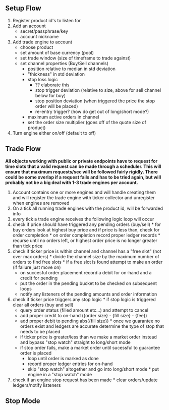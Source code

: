 Setup Flow
--

1. Register product id's to listen for 
1. Add an account 
    * secret/passphrase/key
    * account nickname
1. Add trade engine to account
    * choose product
    * set amount of base currency (pool)
    * set trade window (size of timeframe to trade against)
    * set channel properties (Buy/Sell channels)
      * position relative to median in std deviation
      * "thickness" in std deviation
      * stop loss logic
        * ?? elaborate this
        * stop trigger deviation (relative to size, above for sell channel below for buy)
	    * stop position deviation (when triggered the price the stop order will be placed)
		* re-entry trigger? (how do get out of long/short mode?)
      * maximum active orders in channel
      * set the order size multiplier (goes off of the quote size of product)	
1. Turn engine either on/off (default to off)

Trade Flow
--

**All objects working with public or private endpoints have to request for time slots
that a valid request can be made through a scheduler. This will ensure that maximum requests/sec will be
followed fairly rigidly. There could be some overlap if a request fails and 
has to be tried again, but will probably not be a big deal with 1-3 trade engines 
per account.**

1. Account contains one or more engines and will handle creating them and will
register the trade engine with ticker collector and unregister when engines are removed
1. On a tick all running trade engines with the product id, will be forwarded info
1. every tick a trade  engine receives the following logic loop will occur
  1. check if price should have triggered any pending orders (buy/sell)
    * for buy orders look at highest buy price and if price is less than, check for order completion
    * on order completion record proper ledger records
    * recurse until no orders left, or highest order price is no longer greater than tick price
  2. check if ticker price is within channel and channel has a "free slot" (not over max orders)
    * divide the channel size by the maximum number of orders to find free slots
    * if a free slot is found attempt to make an order (if failure just move on)
      * on succesful order placement record a debit for on-hand and a credit for pending
      * put the order in the pending bucket to be checked on subsequent loops
      * notify any listeners of the pending amounts and order information
  3. check if ticker price triggers any stop logic
    * if stop logic is triggered clear all orders (buy and sell)
      * query order status (filled amount etc...) and attempt to cancel
      * add proper credit to on-hand ({order size} - {fill size} - {fee})
      * add proper debit to pending abs({fill size})
    * once we guarantee no orders exist and ledgers are accurate determine the type
of stop that needs to be placed
      * if ticker price is greater/less than we make a market order instead
and bypass "stop watch" straight to long/short mode
      * if stop order fails, make a market order until sucessful to guarantee order is placed
        * loop until order is marked as done
        * record proper ledger entries for on-hand
        * skip "stop watch" altogether and go into long/short mode
    * put engine in a "stop watch" mode
  4. check if an engine stop request has been made
    * clear orders/update ledgers/notify listeners

Stop Mode
--